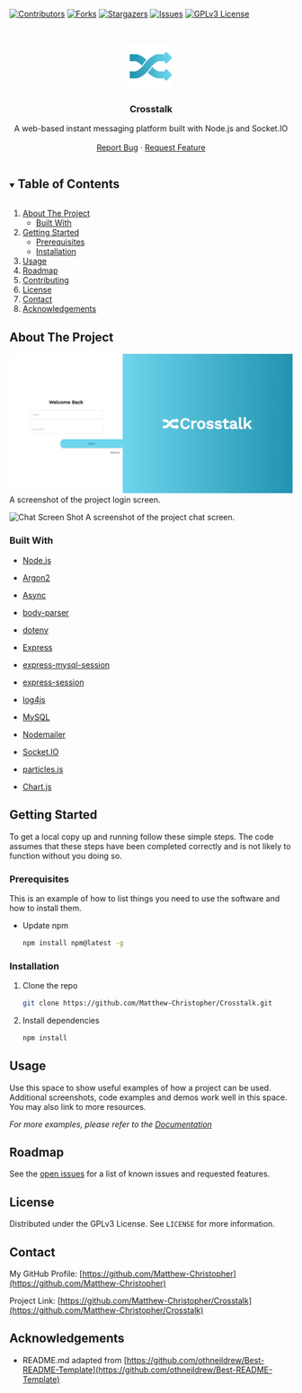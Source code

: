 <!--
*** Thanks for checking out the Best-README-Template. If you have a suggestion*** that would make this better, please fork the repo and create a pull request*** or simply open an issue with the tag "enhancement".*** Thanks again! Now go create something AMAZING! :D************ To avoid retyping too much info. Do a search and replace for the following:*** github_username, repo_name, twitter_handle, email, project_title, project_description
-->



<!-- PROJECT SHIELDS -->
<!--
*** I'm using markdown "reference style" links for readability.
*** Reference links are enclosed in brackets [ ] instead of parentheses ( ).
*** See the bottom of this document for the declaration of the reference variables
*** for contributors-url, forks-url, etc. This is an optional, concise syntax you may use.
*** https://www.markdownguide.org/basic-syntax/#reference-style-links
-->
[![Contributors][contributors-shield]][contributors-url]
[![Forks][forks-shield]][forks-url]
[![Stargazers][stars-shield]][stars-url]
[![Issues][issues-shield]][issues-url]
[![GPLv3 License][license-shield]][license-url]



<!-- PROJECT LOGO -->
<br />
<p align="center">
  <a href="https://github.com/Matthew-Christopher/Crosstalk">
    <img src="src/client/servable/img/LogoShaded.png" alt="Logo" width="80" height="80">
  </a>

  <h3 align="center">Crosstalk</h3>

  <p align="center">
    A web-based instant messaging platform built with Node.js and Socket.IO
    <br />
    <br />
    <a href="https://github.com/Matthew-Christopher/Crosstalk/issues">Report Bug</a>
    ·
    <a href="https://github.com/Matthew-Christopher/Crosstalk/issues">Request Feature</a>
  </p>
</p>



<!-- TABLE OF CONTENTS -->
<details open="open">
  <summary><h2 style="display: inline-block">Table of Contents</h2></summary>
  <ol>
    <li>
      <a href="#about-the-project">About The Project</a>
      <ul>
        <li><a href="#built-with">Built With</a></li>
      </ul>
    </li>
    <li>
      <a href="#getting-started">Getting Started</a>
      <ul>
        <li><a href="#prerequisites">Prerequisites</a></li>
        <li><a href="#installation">Installation</a></li>
      </ul>
    </li>
    <li><a href="#usage">Usage</a></li>
    <li><a href="#roadmap">Roadmap</a></li>
    <li><a href="#contributing">Contributing</a></li>
    <li><a href="#license">License</a></li>
    <li><a href="#contact">Contact</a></li>
    <li><a href="#acknowledgements">Acknowledgements</a></li>
  </ol>
</details>



<!-- ABOUT THE PROJECT -->
## About The Project

![Login Screen Shot][login-screenshot]
A screenshot of the project login screen.

![Chat Screen Shot][chat-screenshot]
A screenshot of the project chat screen.

### Built With

* [Node.js](https://nodejs.org/en/)
* [Argon2](https://www.npmjs.com/package/argon2)
* [Async](https://www.npmjs.com/package/async)
* [body-parser](https://www.npmjs.com/package/body-parser)
* [dotenv](https://www.npmjs.com/package/dotenv)
* [Express](https://www.npmjs.com/package/express)
* [express-mysql-session](https://www.npmjs.com/package/express-mysql-session)
* [express-session](https://www.npmjs.com/package/express-session)
* [log4js](https://www.npmjs.com/package/log4js)
* [MySQL](https://www.npmjs.com/package/mysql)
* [Nodemailer](https://www.npmjs.com/package/nodemailer)
* [Socket.IO](https://www.npmjs.com/package/socket.io)

* [particles.js](https://vincentgarreau.com/particles.js/)
* [Chart.js](https://www.chartjs.org/)

<!-- GETTING STARTED -->
## Getting Started

To get a local copy up and running follow these simple steps. The code assumes that these steps have been completed correctly and is not likely to function without you doing so.

### Prerequisites

This is an example of how to list things you need to use the software and how to install them.
* Update npm
  ```sh
  npm install npm@latest -g
  ```

### Installation

1. Clone the repo
   ```sh
   git clone https://github.com/Matthew-Christopher/Crosstalk.git
   ```
2. Install dependencies
   ```sh
   npm install
   ```



<!-- USAGE EXAMPLES -->
## Usage

Use this space to show useful examples of how a project can be used. Additional screenshots, code examples and demos work well in this space. You may also link to more resources.

_For more examples, please refer to the [Documentation](https://example.com)_



<!-- ROADMAP -->
## Roadmap

See the [open issues](https://github.com/Matthew-Christopher/Crosstalk/issues) for a list of known issues and requested features.





<!-- LICENSE -->
## License

Distributed under the GPLv3 License. See `LICENSE` for more information.



<!-- CONTACT -->
## Contact

My GitHub Profile: [https://github.com/Matthew-Christopher](https://github.com/Matthew-Christopher)

Project Link: [https://github.com/Matthew-Christopher/Crosstalk](https://github.com/Matthew-Christopher/Crosstalk)


<!-- ACKNOWLEDGEMENTS -->
## Acknowledgements

* README.md adapted from [https://github.com/othneildrew/Best-README-Template](https://github.com/othneildrew/Best-README-Template)

<!-- MARKDOWN LINKS & IMAGES -->
<!-- https://www.markdownguide.org/basic-syntax/#reference-style-links -->
[contributors-shield]: https://img.shields.io/github/contributors/Matthew-Christopher/Crosstalk.svg?style=for-the-badge
[contributors-url]: https://github.com/Matthew-Christopher/Crosstalk/graphs/contributors
[forks-shield]: https://img.shields.io/github/forks/Matthew-Christopher/Crosstalk.svg?style=for-the-badge
[forks-url]: https://github.com/Matthew-Christopher/Crosstalk/network/members
[stars-shield]: https://img.shields.io/github/stars/Matthew-Christopher/Crosstalk.svg?style=for-the-badge
[stars-url]: https://github.com/Matthew-Christopher/Crosstalk/stargazers
[issues-shield]: https://img.shields.io/github/issues/Matthew-Christopher/Crosstalk.svg?style=for-the-badge
[issues-url]: https://github.com/Matthew-Christopher/Crosstalk/issues
[license-shield]: https://img.shields.io/github/license/Matthew-Christopher/Crosstalk.svg?style=for-the-badge
[license-url]: https://github.com/Matthew-Christopher/Crosstalk/blob/master/LICENSE.txt
[login-screenshot]: https://github.com/Matthew-Christopher/Crosstalk/blob/master/Documentation/Images/login.html.png?raw=true
[chat-screenshot]: https://github.com/Matthew-Christopher/Crosstalk/blob/master/Documentation/Images/chat.html.png?raw=true
